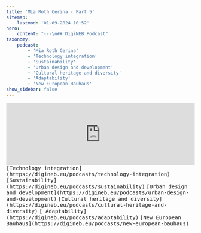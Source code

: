```yaml
---
title: 'Mia Roth Cerina - Part 5'
sitemap:
    lastmod: '01-09-2024 10:52'
hero:
    content: "---\n## DigiNEB Podcast"
taxonomy:
    podcast:
        - 'Mia Roth Cerina'
        - 'Technology integration'
        - 'Sustainability'
        - 'Urban design and development'
        - 'Cultural heritage and diversity'
        - 'Adaptability'
        - 'New European Bauhaus'
show_sidebar: false
---
```


<iframe width="100%" height="166" scrolling="no" frameborder="no" allow="autoplay" src="https://w.soundcloud.com/player/?url=https%3A//api.soundcloud.com/tracks/1908130253&color=%234b4815&auto_play=false&hide_related=false&show_comments=true&show_user=true&show_reposts=false&show_teaser=false"></iframe>
<kbd>[Technology integration](https://digineb.eu/podcasts/technology-integration)</kbd>
<kbd>[Sustainability](https://digineb.eu/podcasts/sustainability)</kbd>
<kbd>[Urban design and development](https://digineb.eu/podcasts/urban-design-and-development)</kbd>
<kbd>[Cultural heritage and diversity](https://digineb.eu/podcasts/cultural-heritage-and-diversity)</kbd>
<kbd>[ Adaptability](https://digineb.eu/podcasts/adaptability)</kbd>
<kbd>[New European Bauhaus](https://digineb.eu/podcasts/new-european-bauhaus)</kbd>
